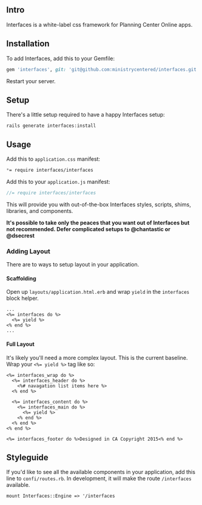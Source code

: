 ## Intro

Interfaces is a white-label css framework for Planning Center Online apps.

## Installation

To add Interfaces, add this to your Gemfile:

```ruby
gem 'interfaces', git: 'git@github.com:ministrycentered/interfaces.git'
```

Restart your server.

## Setup

There's a little setup required to have a happy Interfaces setup:

`rails generate interfaces:install`

## Usage

Add this to `application.css` manifest:

```css
*= require interfaces/interfaces
```

Add this to your `application.js` manifest:
```javascript
//= require interfaces/interfaces
```

This will provide you with out-of-the-box Interfaces styles, scripts, shims, libraries, and components.

**It's possible to take only the peaces that you want out of Interfaces but not recommended. Defer complicated setups to @chantastic or @dsecrest**

### Adding Layout

There are to ways to setup layout in your application.

#### Scaffolding

Open up `layouts/application.html.erb` and wrap `yield` in the `interfaces` block helper.

```erb
...
<%= interfaces do %>
  <%= yield %>
<% end %>
...
```

#### Full Layout

It's likely you'll need a more complex layout. This is the current baseline. Wrap your `<%= yield %>` tag like so:

```erb
<%= interfaces_wrap do %>
  <%= interfaces_header do %>
    <%# navagation list items here %>
  <% end %>

  <%= interfaces_content do %>
    <%= interfaces_main do %>
      <%= yield %>
    <% end %>
  <% end %>
<% end %>

<%= interfaces_footer do %>Designed in CA Copyright 2015<% end %>
```

## Styleguide

If you'd like to see all the available components in your application, add this line to `confi/routes.rb`. In development, it will make the route `/interfaces` available.

```
mount Interfaces::Engine => '/interfaces
```
